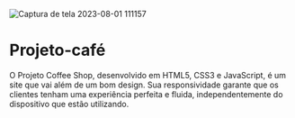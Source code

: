 ![Captura de tela 2023-08-01 111157](https://github.com/gabriel12lopes/Projeto-caf-/assets/130005862/7db6af01-20dc-456d-b734-872683001c0d)
# Projeto-café

O Projeto Coffee Shop, desenvolvido em HTML5, CSS3 e JavaScript, é um site que vai além de um bom design. Sua responsividade garante que os clientes tenham uma experiência perfeita e fluida, independentemente do dispositivo que estão utilizando.
